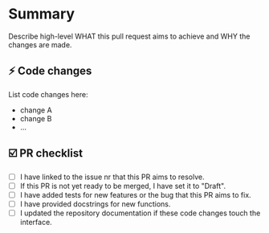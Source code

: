 # Summary
Describe high-level WHAT this pull request aims to achieve and WHY the changes are made. 


## ⚡️ Code changes
List code changes here:
- change A
- change B
- ...


## ☑️ PR checklist

- [ ] I have linked to the issue nr that this PR aims to resolve.
- [ ] If this PR is not yet ready to be merged, I have set it to "Draft".
- [ ] I have added tests for new features or the bug that this PR aims to fix.
- [ ] I have provided docstrings for new functions.
- [ ] I updated the repository documentation if these code changes touch the interface.
